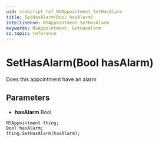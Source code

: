 ```yaml
---
uid: crmscript_ref_NSAppointment_SetHasAlarm
title: SetHasAlarm(Bool hasAlarm)
intellisense: NSAppointment.SetHasAlarm
keywords: NSAppointment, GetHasAlarm
so.topic: reference
---
```


# SetHasAlarm(Bool hasAlarm)

Does this appointment have an alarm

## Parameters

* **hasAlarm** Bool

```crmscript
NSAppointment thing;
Bool hasAlarm;
thing.SetHasAlarm(hasAlarm);
```

